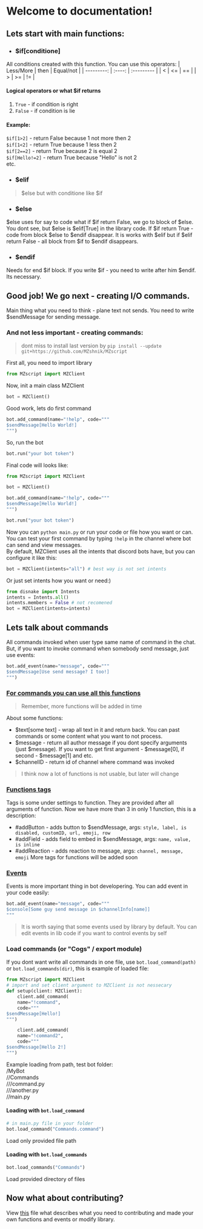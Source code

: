 # Welcome to documentation!
## Lets start with main functions:
- ### $if[conditione]
All conditions created with this function. You can use this operators:
| Less/More | then | Equal/not |
| ---------: | :----: | :--------- |
| <         | <=   | ==        |
| >         | >=   | !=        |
#### Logical operators or what $if returns
1. `True` - if condition is right
2. `False` - if condition is lie

#### Example:
`$if[1>2]` - return False because 1 not more then 2  
`$if[1<2]` - return True because 1 less then 2  
`$if[2==2]` - return True because 2 is equal 2  
`$if[Hello!=2]` - return True because "Hello" is not 2  
etc. 

- ### $elif
> $else but with conditione like $if
- ### $else
$else uses for say to code what if $if return False, we go to block of $else. You dont see, but $else is $elif[True] in the library code. If $if return True - code from block $else to $endif disappear. It is works with $elif but if $elif return False - all block from $if to $endif disappears. 
- ### $endif
Needs for end $if block. If you write $if - you need to write after him $endif. Its necessary.

## Good job! We go next - creating I/O commands.
Main thing what you need to think - plane text not sends. You need to write $sendMessage for sending message.
### And not less important - creating commands:
> dont miss to install last version by
> `pip install --update git+https://github.com/MZshnik/MZscript`  

First all, you need to import library
```py
from MZscript import MZClient
```
Now, init a main class MZClient
```py
bot = MZClient()
```
Good work, lets do first command
```py
bot.add_command(name="!help", code="""
$sendMessage[Hello World!]
""")
```
So, run the bot
```py
bot.run("your bot token")
```
Final code will looks like:
```py
from MZscript import MZClient

bot = MZClient()

bot.add_command(name="!help", code="""
$sendMessage[Hello World!]
""")

bot.run("your bot token")
```

Now you can `python main.py` or run your code or file how you want or can.  
You can test your first command by typing `!help` in the channel where bot can send and view messages.  
By default, MZClient uses all the intents that discord bots have, but you can configure it like this:
```py
bot = MZClient(intents="all") # best way is not set intents
```
Or just set intents how you want or need:)
```py
from disnake import Intents
intents = Intents.all()
intents.members = False # not recomened
bot = MZClient(intents=intents)
```
## Lets talk about commands
All commands invoked when user type same name of command in the chat. But, if you want to invoke command when somebody send message, just use events:
```py
bot.add_event(name="message", code="""
$sendMessage[Use send message? I too!]
""")
```
### [For commands you can use all this functions](/README.md?tab=readme-ov-file#list-of-all-functions)
> Remember, more functions will be added in time

About some functions:
- $text[some text] - wrap all text in it and return back. You can past commands or some content what you want to not process.
- $message - return all author message if you dont specify arguments (just $message). If you want to get first argument - $message[0], if second - $message[1] and etc.
- $channelID - return id of channel where command was invoked
> I think now a lot of functions is not usable, but later will change
### [Functions tags](/README.md?tab=readme-ov-file#list-of-functions-tags)
Tags is some under settings to function. They are provided after all arguments of function.
Now we have more than 3 in only 1 function, this is a description:
- #addButton - adds button to $sendMessage, args: `style, label, is disabled, customID, url, emoji, row`
- #addField - adds field to embed in $sendMessage, args: `name, value, is inline`
- #addReaction - adds reaction to message, args: `channel, message, emoji`
More tags for functions will be added soon
### [Events](/README.md?tab=readme-ov-file#list-of-events)
Events is more important thing in bot developering. You can add event in your code easily:
```py
bot.add_event(name="message", code="""
$console[Some guy send message in $channelInfo[name]]
"""
```
> It is worth saying that some events used by library by default. You can edit events in lib code if you want to control events by self
### Load commands (or "Cogs" / export module)
If you dont want write all commands in one file, use `bot.load_command(path)` or `bot.load_commands(dir)`, this is example of loaded file:
```py
from MZscript import MZClient
# import and set client argument to MZClient is not nessecary
def setup(client: MZClient):
    client.add_command(
    name="!command",
    code="""
$sendMessage[Hello!]
""")

    client.add_command(
    name="!command2",
    code="""
$sendMessage[Hello 2!]
""")
```
Example loading from path, test bot folder:  
/MyBot  
//Commands  
///command.py  
///another.py  
//main.py

#### Loading with `bot.load_command`
```py
# in main.py file in your folder
bot.load_command("Commands.command")
```
Load only provided file path
#### Loading with `bot.load_commands`
```py
bot.load_commands("Commands")
```
Load provided directory of files
## Now what about contributing?
View [this](/docs/CONTRIBUTING.md) file what describes what you need to contributing and made your own functions and events or modify library.